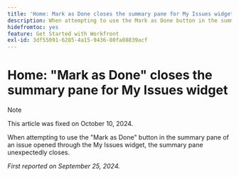 ```yaml
---
title: 'Home: Mark as Done closes the summary pane for My Issues widget'
description: When attempting to use the Mark as Done button in the summary pane of an issue opened through the My Issues widget, the summary pane unexpectedly closes.
hidefromtoc: yes
feature: Get Started with Workfront
exl-id: 3df55091-6285-4a15-9436-80fa08839acf
---
```

# Home: "Mark as Done" closes the summary pane for My Issues widget

>[!NOTE]
>
>This article was fixed on October 10, 2024.

When attempting to use the "Mark as Done" button in the summary pane of an issue opened through the My Issues widget, the summary pane unexpectedly closes.

_First reported on September 25, 2024._
